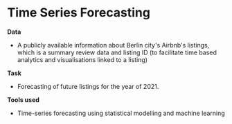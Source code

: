 # Time Series Forecasting

**Data**
 - A publicly available information about Berlin city's Airbnb's listings, which is a summary review data and listing ID (to facilitate time based analytics and visualisations linked to a listing)

**Task**
 - Forecasting of future listings for the year of 2021.

**Tools used**
 - Time-series forecasting using statistical modelling and machine learning
